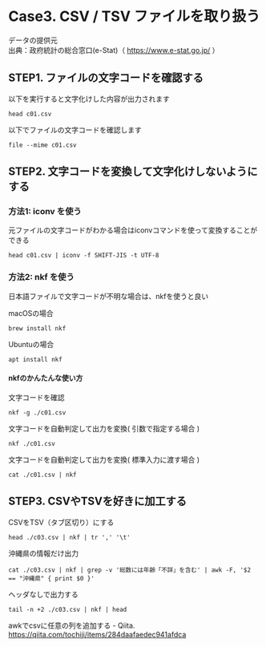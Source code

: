 # Case3. CSV / TSV ファイルを取り扱う 

データの提供元  
出典：政府統計の総合窓口(e-Stat)（ https://www.e-stat.go.jp/ ）

## STEP1. ファイルの文字コードを確認する
以下を実行すると文字化けした内容が出力されます
```
head c01.csv
```

以下でファイルの文字コードを確認します
```
file --mime c01.csv
```

## STEP2. 文字コードを変換して文字化けしないようにする
### 方法1: iconv を使う
元ファイルの文字コードがわかる場合はiconvコマンドを使って変換することができる
```
head c01.csv | iconv -f SHIFT-JIS -t UTF-8
```

### 方法2: nkf を使う
日本語ファイルで文字コードが不明な場合は、nkfを使うと良い

macOSの場合
```
brew install nkf
```

Ubuntuの場合
```
apt install nkf
```

#### nkfのかんたんな使い方
文字コードを確認
```
nkf -g ./c01.csv
```

文字コードを自動判定して出力を変換( 引数で指定する場合 )
```
nkf ./c01.csv
```

文字コードを自動判定して出力を変換( 標準入力に渡す場合 )
```
cat ./c01.csv | nkf
```


## STEP3. CSVやTSVを好きに加工する

CSVをTSV（タブ区切り）にする
```
head ./c03.csv | nkf | tr ',' '\t'
```

沖縄県の情報だけ出力
```
cat ./c03.csv | nkf | grep -v '総数には年齢「不詳」を含む' | awk -F, '$2 == "沖縄県" { print $0 }'
```

ヘッダなしで出力する
```
tail -n +2 ./c03.csv | nkf | head
```
awkでcsvに任意の列を追加する - Qiita.  
https://qiita.com/tochiji/items/284daafaedec941afdca

